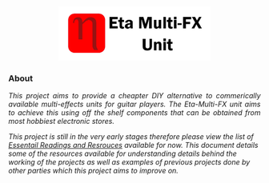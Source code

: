 <p align="center">
<img src="Documentation\Images\logo.png" width="60%" height="60%" >
</p>

### About
<p align="justify">
  <i>
This project aims to provide a cheapter DIY alternative to commerically available multi-effects units for guitar players. The Eta-Multi-FX unit aims to achieve this using off the shelf components that can be obtained from most hobbiest electronic stores. 

This project is still in the very early stages therefore please view the list of [Essentail Readings and Resrouces](Documentation/Essentail_Readings_And_Resources/Essential_Readings.md) available for now. This document details some of the resources available for understanding details behind the working of the projects as well as examples of previous projects done by other parties which this project aims to improve on.  
  </i>
</p>
